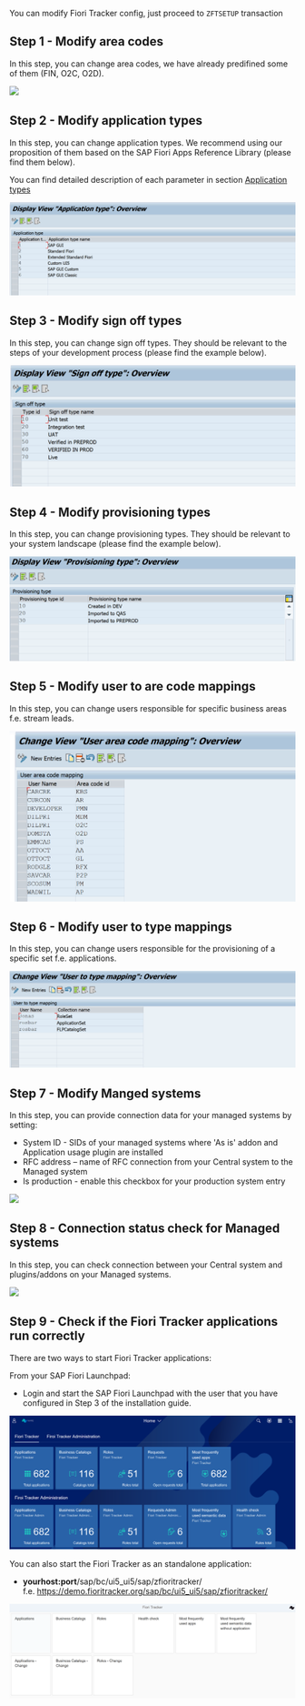 You can modify Fiori Tracker config, just proceed to `ZFTSETUP` transaction

## Step 1 - Modify area codes

In this step, you can change area codes, we have already predifined some of them (FIN, O2C, O2D).

![](/res/area_codes.png)

## Step 2 - Modify application types

In this step, you can change application types. We recommend using our proposition of them based on the SAP Fiori Apps Reference Library (please find them below).

You can find detailed description of each parameter in section [Application types](/conf/main-part/apptypes.md)

![](/res/app_types.png)

## Step 3 - Modify sign off types

In this step, you can change sign off types. They should be relevant to the steps of your development process (please find the example below).

![](/res/sign_off_types.png)

## Step 4 - Modify provisioning types

In this step, you can change provisioning types. They should be relevant to your system landscape (please find the example below).

![](/res/provisioning_types.png)

## Step 5 - Modify user to are code mappings

In this step, you can change users responsible for specific business areas f.e. stream leads.

![](/res/user_to_area.png)

## Step 6 - Modify user to type mappings

In this step, you can change users responsible for the provisioning of a specific set f.e. applications.

![](/res/user_to_type.png)

## Step 7 - Modify Manged systems

In this step, you can provide connection data for your managed systems by setting:
- System ID -  SIDs of your managed systems where 'As is' addon and Application usage plugin are installed
- RFC address – name of RFC connection from your Central system to the Managed system
- Is production - enable this checkbox for your production system entry

![](/res/modify_managed_systems.png)

## Step 8 - Connection status check for Managed systems

In this step, you can check connection between your Central system and plugins/addons on your Managed systems.

![](/res/connection_check.png)

## Step 9 - Check if the Fiori Tracker applications run correctly

There are two ways to start Fiori Tracker applications:

From your SAP Fiori Launchpad:
- Login and start the SAP Fiori Launchpad with the user that you have configured in Step 3 of the installation guide.

![](/res/ft_flp.png)

You can also start the Fiori Tracker as an standalone application:
- **yourhost:port**/sap/bc/ui5_ui5/sap/zfioritracker/</br>
f.e. https://demo.fioritracker.org/sap/bc/ui5_ui5/sap/zfioritracker/

![](/res/ft_standalone.png)